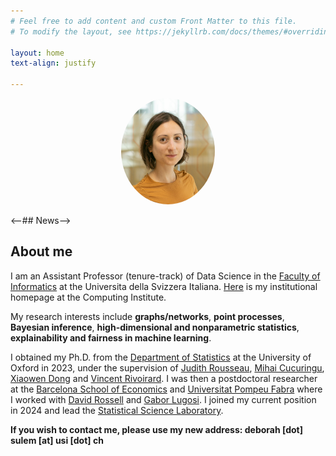 ```yaml
---
# Feel free to add content and custom Front Matter to this file.
# To modify the layout, see https://jekyllrb.com/docs/themes/#overriding-theme-defaults

layout: home
text-align: justify

---
```


<p align="center">
  <img src="images/j-isba.png" class="pull-left" style="text-align:center; height:170px; width:150px; border-radius:100%"/>
</p>



<--## News-->

<!-- I will be giving a talk at the [BayesComp 2025 conference](https://bayescomp2025.sg/) in the session "High-dimensional Discrete Model Search" on June 19 (10.20 am).
- I will be giving a talk at the [Royal Statistical Society 2025 International Conference](https://rss.org.uk/training-events/conference-2025/) in the session "Change-point detection on dynamic networks" on September 3.-->

<!-- In July 2024, I started as an Assistant Professor (tenure-track) of Data Science in the [Faculty of Informatics](https://www.inf.usi.ch/en) at the Universita della Svizzera Italiana.
- In September 2024, I will be giving a talk at the [BIRS workshop "Frontiers of Bayesian Inference and Data Science"](https://www.birs.ca/events/2024/5-day-workshops/24w5196). -->

<!-- in Statistics and Machine Learning at the [Barcelona School of Economics](https://bse.eu/) and [Universitat Pompeu Fabra](https://www.upf.edu/), in the [Statistics group](https://sites.google.com/view/stats-upf/), working with [Prof. David Rossell](https://sites.google.com/site/rosselldavid) and [Prof. Gabor Lugosi](http://www.econ.upf.edu/~lugosi/) -->

## About me

I am an Assistant Professor (tenure-track) of Data Science in the [Faculty of Informatics](https://www.inf.usi.ch/en) at the Universita della Svizzera Italiana. [Here](https://www.ci.inf.usi.ch/research/hicoda/) is my institutional homepage at the Computing Institute.

My research interests include **graphs/networks**,  **point processes**, **Bayesian inference**, **high-dimensional and nonparametric statistics**, **explainability and fairness in machine learning**.

I obtained my Ph.D. from the [Department of Statistics](http://www.stats.ox.ac.uk/) at the University of Oxford in 2023, under the supervision of [Judith Rousseau](http://www.stats.ox.ac.uk/~rousseau/), [Mihai Cucuringu](http://www.stats.ox.ac.uk/~cucuringu), [Xiaowen Dong](https://web.media.mit.edu/~xdong/) and [Vincent Rivoirard](https://www.ceremade.dauphine.fr/~rivoirar/). I was then a postdoctoral researcher at the [Barcelona School of Economics](https://bse.eu/) and [Universitat Pompeu Fabra](https://www.upf.edu/) where I worked with [David Rossell](https://sites.google.com/site/rosselldavid/) and [Gabor Lugosi](https://www.upf.edu/web/gabor-lugosi). I joined my current position in 2024 and lead the [Statistical Science Laboratory](https://www.ci.inf.usi.ch/research/hicoda/).

<!--  My [Ph.D. thesis](https://ora.ox.ac.uk/objects/uuid:7a4b5a4d-ff38-462b-a068-f93c8237de2f) is entitled "Flexible estimation of temporal point processes and graphs" -->


**If you wish to contact me, please use my new address: deborah [dot] sulem [at] usi [dot] ch**

